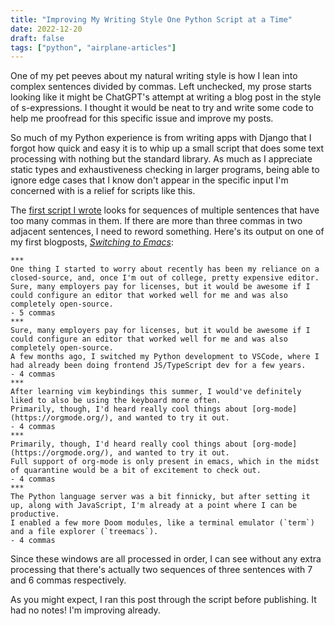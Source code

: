 ```yaml
---
title: "Improving My Writing Style One Python Script at a Time"
date: 2022-12-20
draft: false
tags: ["python", "airplane-articles"]
---
```


One of my pet peeves about my natural writing style is how I lean into complex sentences divided by commas. Left unchecked, my prose starts looking like it might be ChatGPT's attempt at writing a blog post in the style of s-expressions. I thought it would be neat to try and write some code to help me proofread for this specific issue and improve my posts.

So much of my Python experience is from writing apps with Django that I forgot how quick and easy it is to whip up a small script that does some text processing with nothing but the standard library. As much as I appreciate static types and exhaustiveness checking in larger programs, being able to ignore edge cases that I know don't appear in the specific input I'm concerned with is a relief for scripts like this.

<!--more-->

The [first script I wrote](https://github.com/davish/prose-nits/blob/main/sequential_runons.py) looks for sequences of multiple sentences that have too many commas in them. If there are more than three commas in two adjacent sentences, I need to reword something. Here's its output on one of my first blogposts, [_Switching to Emacs_](https://davi.sh/blog/2020/03/switching-to-emacs/):

```
***
One thing I started to worry about recently has been my reliance on a closed-source, and, once I'm out of college, pretty expensive editor.
Sure, many employers pay for licenses, but it would be awesome if I could configure an editor that worked well for me and was also completely open-source.
- 5 commas
***
Sure, many employers pay for licenses, but it would be awesome if I could configure an editor that worked well for me and was also completely open-source.
A few months ago, I switched my Python development to VSCode, where I had already been doing frontend JS/TypeScript dev for a few years.
- 4 commas
***
After learning vim keybindings this summer, I would've definitely liked to also be using the keyboard more often.
Primarily, though, I'd heard really cool things about [org-mode](https://orgmode.org/), and wanted to try it out.
- 4 commas
***
Primarily, though, I'd heard really cool things about [org-mode](https://orgmode.org/), and wanted to try it out.
Full support of org-mode is only present in emacs, which in the midst of quarantine would be a bit of excitement to check out.
- 4 commas
***
The Python language server was a bit finnicky, but after setting it up, along with JavaScript, I'm already at a point where I can be productive.
I enabled a few more Doom modules, like a terminal emulator (`term`) and a file explorer (`treemacs`).
- 4 commas
```

Since these windows are all processed in order, I can see without any extra processing that there's actually two sequences of three sentences with 7 and 6 commas respectively.

As you might expect, I ran this post through the script before publishing. It had no notes! I'm improving already.
